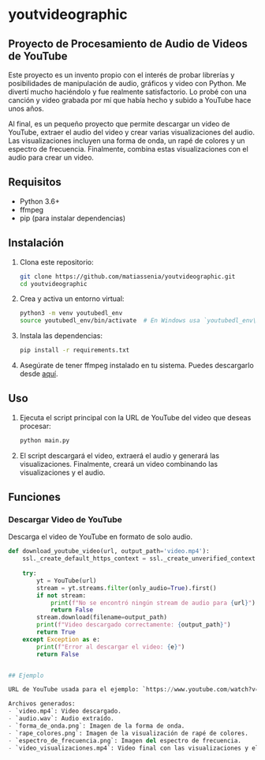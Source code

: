 # youtvideographic

## Proyecto de Procesamiento de Audio de Videos de YouTube

Este proyecto es un invento propio con el interés de probar librerías y posibilidades de manipulación de audio, gráficos y video con Python. Me divertí mucho haciéndolo y fue realmente satisfactorio. Lo probé con una canción y video grabada por mí que había hecho y subido a YouTube hace unos años.

Al final, es un pequeño proyecto que permite descargar un video de YouTube, extraer el audio del video y crear varias visualizaciones del audio. Las visualizaciones incluyen una forma de onda, un rapé de colores y un espectro de frecuencia. Finalmente, combina estas visualizaciones con el audio para crear un video.

## Requisitos

- Python 3.6+
- ffmpeg
- pip (para instalar dependencias)

## Instalación

1. Clona este repositorio:
    ```sh
    git clone https://github.com/matiassenia/youtvideographic.git
    cd youtvideographic
    ```

2. Crea y activa un entorno virtual:
    ```sh
    python3 -m venv youtubedl_env
    source youtubedl_env/bin/activate  # En Windows usa `youtubedl_env\Scripts\activate`
    ```

3. Instala las dependencias:
    ```sh
    pip install -r requirements.txt
    ```

4. Asegúrate de tener ffmpeg instalado en tu sistema. Puedes descargarlo desde [aquí](https://ffmpeg.org/download.html).

## Uso

1. Ejecuta el script principal con la URL de YouTube del video que deseas procesar:
    ```sh
    python main.py
    ```

2. El script descargará el video, extraerá el audio y generará las visualizaciones. Finalmente, creará un video combinando las visualizaciones y el audio.

## Funciones

### Descargar Video de YouTube
Descarga el video de YouTube en formato de solo audio.
```python
def download_youtube_video(url, output_path='video.mp4'):
    ssl._create_default_https_context = ssl._create_unverified_context
    
    try:
        yt = YouTube(url)
        stream = yt.streams.filter(only_audio=True).first()
        if not stream:
            print(f"No se encontró ningún stream de audio para {url}")
            return False
        stream.download(filename=output_path)
        print(f"Video descargado correctamente: {output_path}")
        return True
    except Exception as e:
        print(f"Error al descargar el video: {e}")
        return False


## Ejemplo

URL de YouTube usada para el ejemplo: `https://www.youtube.com/watch?v=8-to2VbCyxc&ab_channel=matiasezequiel`

Archivos generados:
- `video.mp4`: Video descargado.
- `audio.wav`: Audio extraído.
- `forma_de_onda.png`: Imagen de la forma de onda.
- `rape_colores.png`: Imagen de la visualización de rapé de colores.
- `espectro_de_frecuencia.png`: Imagen del espectro de frecuencia.
- `video_visualizaciones.mp4`: Video final con las visualizaciones y el audio.
